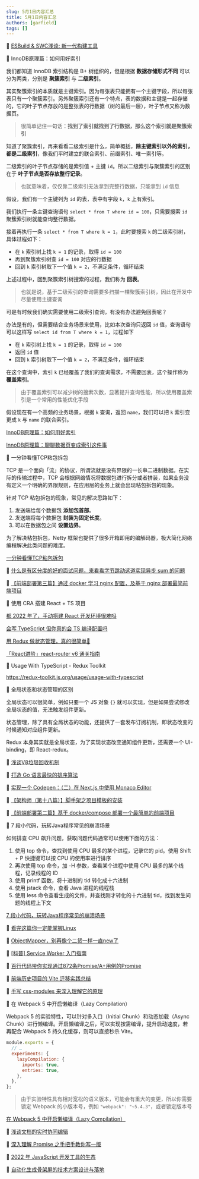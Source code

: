 ```yaml
---
slug: 5月1日内容汇总
title: 5月1日内容汇总
authors: [garfield]
tags: []
---
```


📒 [ESBuild & SWC浅谈: 新一代构建工具](https://mp.weixin.qq.com/s/9VaUq9FOm2_nKNCGaH-7rw)

📒 InnoDB原理篇：如何用好索引

我们都知道 InnoDB 索引结构是 B+ 树组织的，但是根据 **数据存储形式不同** 可以分为两类，分别是 **聚簇索引** 与 **二级索引**。

其实聚簇索引的本质就是主键索引。因为每张表只能拥有一个主键字段，所以每张表只有一个聚簇索引。另外聚簇索引还有一个特点，表的数据和主键是一起存储的，它的叶子节点存放的是整张表的行数据（树的最后一层），叶子节点又称为数据页。

> 很简单记住一句话：**找到了索引就找到了行数据，那么这个索引就是聚簇索引**

知道了聚簇索引，再来看看二级索引是什么，简单概括，**除主键索引以外的索引，都是二级索引**，像我们平时建立的联合索引、前缀索引、唯一索引等。

二级索引的叶子节点存储的是索引值 + 主键 `id`。所以二级索引与聚簇索引的区别在于 **叶子节点是否存放整行记录**。

> 也就意味着，仅仅靠二级索引无法拿到完整行数据，只能拿到 `id` 信息

假设，我们有一个主键列为 `id` 的表，表中有字段 `k`，`k` 上有索引。

我们执行一条主键查询语句 `select * from T where id = 100`，只需要搜索 `id` 聚簇索引树就能查询整行数据。

接着再执行一条 `select * from T where k = 1`，此时要搜索 `k` 的二级索引树，具体过程如下：

- 在 `k` 索引树上找 `k = 1` 的记录，取得 `id = 100`
- 再到聚簇索引树查 `id = 100` 对应的行数据
- 回到 `k` 索引树取下一个值 `k = 2`，不满足条件，循环结束

上述过程中，回到聚簇索引树搜索的过程，我们称为 **回表**。

> 也就是说，基于二级索引的查询需要多扫描一棵聚簇索引树，因此在开发中尽量使用主键查询

可是有时候我们确实需要使用二级索引查询，有没有办法避免回表呢？

办法是有的，但需要结合业务场景来使用，比如本次查询只返回 `id` 值，查询语句可以这样写 `select id from T where k = 1`，过程如下

- 在 `k` 索引树上找 `k = 1` 的记录，取得 `id = 100`
- 返回 `id` 值
- 回到 `k` 索引树取下一个值 `k = 2`，不满足条件，循环结束

在这个查询中，索引 `k` 已经覆盖了我们的查询需求，不需要回表，这个操作称为**覆盖索引**。

> 由于覆盖索引可以减少树的搜索次数，显著提升查询性能，所以使用覆盖索引是一个常用的性能优化手段

假设现在有一个高频的业务场景，根据 `k` 查询，返回 `name`，我们可以把 `k` 索引变更成 `k` 与 `name` 的联合索引。

[InnoDB原理篇：如何用好索引](https://mp.weixin.qq.com/s/yaza2iQ93BCvOW-uduS-yw)

[InnoDB原理篇：聊聊数据页变成索引这件事](https://mp.weixin.qq.com/s?__biz=MzAwMDg2OTAxNg==&mid=2652055534&idx=1&sn=6bce05f55b7a290a16e71d3885bfbaf0&scene=21#wechat_redirect)

📒 一分钟看懂TCP粘包拆包

TCP 是一个面向「流」的协议，所谓流就是没有界限的一长串二进制数据。在实际的传输过程中，TCP 会根据网络情况将数据包进行拆分或者拼装，如果业务没有定义一个明确的界限规则，在应用层的业务上就会出现粘包拆包的现象。

针对 TCP 粘包拆包的现象，常见的解决思路如下：

1. 发送端给每个数据包 **添加包首部**。
2. 发送端将每个数据包 **封装为固定长度**。
3. 可以在数据包之间 **设置边界**。

为了解决粘包拆包，Netty 框架也提供了很多开箱即用的编解码器，极大简化网络编程解决此类问题的难度。

[一分钟看懂TCP粘包拆包](https://mp.weixin.qq.com/s/5lfw37ElEwG8aTeJvPbdeg)

📒 [什么是有区分度的好的面试问题，来看看字节跳动这道实现异步 sum 的问题](https://juejin.cn/post/7091486488201805861)

📒 [【前端部署第三篇】通过 docker 学习 nginx 配置，及基于 nginx 部署最简前端项目](https://juejin.cn/post/7091492741678366734)

📒 使用 CRA 搭建 React + TS 项目

[都 2022 年了，手动搭建 React 开发环境很难吗](https://juejin.cn/post/7087811040591675428)

[会写 TypeScript 但你真的会 TS 编译配置吗](https://juejin.cn/post/7039583726375796749)

[用 Redux 做状态管理，真的很简单🦆](https://juejin.cn/post/7071066976830881823)

[「React进阶」react-router v6 通关指南](https://juejin.cn/post/7069555976717729805)

📒 Usage With TypeScript - Redux Toolkit

https://redux-toolkit.js.org/usage/usage-with-typescript

📒 全局状态和状态管理的区别

全局状态可以很简单，例如只要一个 JS 对象 `{}` 就可以实现，但是如果尝试修改全局状态的值，无法触发组件更新。

状态管理，除了具有全局状态的功能，还提供了一套发布订阅机制，即状态改变的时候通知对应组件更新。

Redux 本身其实就是全局状态，为了实现状态改变通知组件更新，还需要一个 UI-binding，即 React-redux。

📒 [浅谈V8垃圾回收机制](https://mp.weixin.qq.com/s/m_znGU_NaxveZi0Q5LSvyA)

📒 [打造 Go 语言最快的排序算法](https://mp.weixin.qq.com/s/5HqfRGqPyAhFt0krPgMHOQ)

📒 [实现一个 Codepen：（二）在 Next.js 中使用 Monaco Editor](https://juejin.cn/post/7091177467498463239)

📒 [【架构师（第十八篇）】脚手架之项目模板的安装](https://juejin.cn/post/7091079487592333349)

📒 [【前端部署第二篇】基于 docker/compose 部署一个最简单的前端项目](https://juejin.cn/post/7091103648100384804)

📒 7 段小代码，玩转Java程序常见的崩溃场景

如何排查 CPU 飙升问题，获取问题代码通常可以使用下面的方法：

1. 使用 top 命令，查找到使用 CPU 最多的某个进程，记录它的 pid。使用 Shift + P 快捷键可以按 CPU 的使用率进行排序
2. 再次使用 top 命令，加 -H 参数，查看某个进程中使用 CPU 最多的某个线程，记录线程的 ID
3. 使用 printf 函数，将十进制的 tid 转化成十六进制
4. 使用 jstack 命令，查看 Java 进程的线程栈
5. 使用 less 命令查看生成的文件，并查找刚才转化的十六进制 tid，找到发生问题的线程上下文

[7 段小代码，玩转Java程序常见的崩溃场景](https://mp.weixin.qq.com/s/YcyC1Jm4H7uGvSg3rCkDig)

📒 [看完这篇你一定能掌握Linux](https://mp.weixin.qq.com/s/ZralWEfG2WJfZ-G-x9biow)

📒 [ObjectMapper，别再像个二货一样一直new了](https://mp.weixin.qq.com/s/SHbt1jmgGaHQs1eeyJQ-qA)

📒 [\[科普\] Service Worker 入门指南](https://mp.weixin.qq.com/s/bYtTRjqQylYKO9D1jbadSA)

📒 [百行代码带你实现通过872条Promise/A+用例的Promise](https://juejin.cn/post/7065693195799265287)

📒 [前端历史项目的 Vite 迁移实践总结](https://mp.weixin.qq.com/s/kpi82Rb66bUQuA_G0hrqBw)

📒 [手写 css-modules 来深入理解它的原理](https://juejin.cn/post/7090686619253997599)

📒 在 Webpack 5 中开启懒编译（Lazy Compilation）

Webpack 5 的实验特性，可以针对多入口（Initial Chunk）和动态加载（Async Chunk）进行懒编译。开启懒编译之后，可以实现按需编译，提升启动速度，若再配合 Webpack 5 持久化缓存，则可以直接秒杀 Vite。

```js
module.exports = {
  // …
  experiments: {
    lazyCompilation: {
      imports: true,
      entries: true,
    },
  },
};
```

> 由于实验特性具有相对宽松的语义版本，可能会有重大的变更，所以你需要锁定 Webpack 的小版本号，例如 `"webpack": "~5.4.3"`，或者锁定版本号

[在 Webpack 5 中开启懒编译（Lazy Compilation）](https://juejin.cn/post/7090372816784064526)

📒 [浅谈文档的实时协同编辑](https://mp.weixin.qq.com/s/Ba-3fMQXNXqIzVTjVUrWtQ)

📒 [深入理解 Promise 之手把手教你写一版](https://mp.weixin.qq.com/s/_gDIO6YCswAS2dICllMG0A)

📒 [2022 年 JavaScript 开发工具的生态](https://mp.weixin.qq.com/s/ckskF06PD43KHpKAGaYmRA)

📒 [自动化生成骨架屏的技术方案设计与落地](https://mp.weixin.qq.com/s/-WHafu5z-Ap4tjrbWesnmA)
